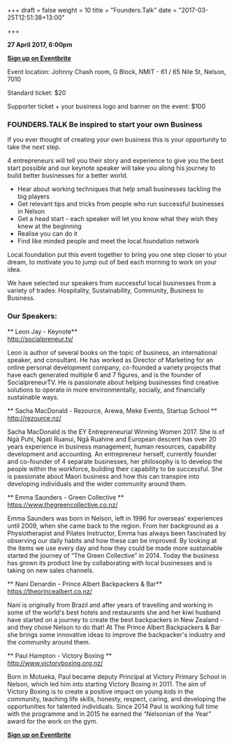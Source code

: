 +++ 
draft = false 
weight = 10 
title = "Founders.Talk" 
date = "2017-03-25T12:51:38+13:00"

+++

**27 April 2017, 6:00pm**

**[Sign up on Eventbrite](https://www.eventbrite.com/e/founderstalk-nelson-tickets-33168680416)**

Event location: Johnny Chash room, G Block, NMIT - 61 / 65 Nile St, Nelson, 7010

Standard ticket: $20

Supporter ticket + your business logo and banner on the event: $100

### FOUNDERS.TALK Be inspired to start your own Business

If you ever thought of creating your own business this is your opportunity to take the next step. 

4 entrepreneurs will tell you their story and experience to give you the best start possible and our keynote speaker will take you along his journey to build better businesses for a better world.

- Hear about working techniques that help small businesses tackling the big players 
- Get relevant tips and tricks from people who run successful businesses in Nelson
- Get a head start - each speaker will let you know what they wish they knew at the beginning
- Realise you can do it
- Find like minded people and meet the local.foundation network

Local.foundation put this event together to bring you one step closer to your dream, to motivate you to jump out of bed each morning to work on your idea. 

We have selected our speakers from successful local businesses from a variety of trades: Hospitality, Sustainability, Community, Business to Business.

### Our Speakers:

** Leon Jay - Keynote**<br>
http://socialpreneur.tv/

Leon is author of several books on the topic of business, an international speaker, and consultant. He has worked as Director of Marketing for an online personal development company, co-founded a variety projects that have each generated multiple 6 and 7 figures, and is the founder of SocialpreneurTV. He is passionate about helping businesses find creative solutions to operate in more environmentally, socially, and financially sustainable ways.

** Sacha MacDonald - Rezource, Arewa, Meke Events, Startup School **
http://rezource.nz/

Sacha MacDonald is the EY Entrepreneurial Winning Women 2017. She is of Ngā Puhi, Ngati Ruanui, Ngā Ruahine and European descent has over 20 years experience in business management, human resources, capability development and accounting. An entrepreneur herself, currently founder and co-founder of 4 separate businesses, her philosophy is to develop the people within the workforce, building their capability to be successful. She is passionate about Maori business and how this can transpire into developing individuals and the wider community around them.

** Emma Saunders - Green Collective **<br>
https://www.thegreencollective.co.nz/

Emma Saunders was born in Nelson, left in 1996 for overseas’ experiences until 2009, when she came back to the region. From her background as a Physiotherapist and Pilates Instructor, Emma has always been fascinated by observing our daily habits and how these can be improved. By looking at the items we use every day and how they could be made more sustainable started the journey of “The Green Collective” in 2014. Today the business has grown its product line by collaborating with local businesses and is taking on new sales channels.

** Nani Denardin - Prince Albert Backpackers & Bar**<br>
https://theprincealbert.co.nz/

Nani is originally from Brazil and after years of travelling and working in some of the world's best hotels and restaurants she and her kiwi husband have started on a journey to create the best backpackers in New Zealand - and they chose Nelson to do that! At The Prince Albert Backpackers & Bar she brings some innovative ideas to improve the backpacker's industry and the community around them.

**  Paul Hampton - Victory Boxing **<br>
http://www.victoryboxing.org.nz/

Born in Motueka, Paul became deputy Principal at Victory Primary School in Nelson, which led him into starting Victory Boxing in 2011. The aim of Victory Boxing is to create a positive impact on young kids in the community, teaching life skills, honesty, respect, caring, and developing the opportunities for talented individuals. Since 2014 Paul is working full time with the programme and in 2015 he earned the “Nelsonian of the Year” award for the work on the gym.

**[Sign up on Eventbrite](https://www.eventbrite.com/e/founderstalk-nelson-tickets-33168680416)**
